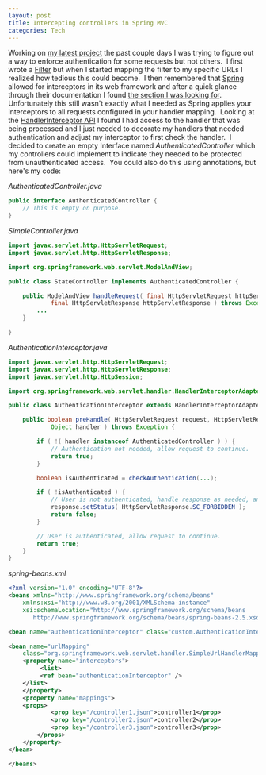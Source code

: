 ```yaml
--- 
layout: post
title: Intercepting controllers in Spring MVC
categories: Tech
---
```

Working on <a href="/2009/10/12/new-project/">my latest project</a> the past couple days I was trying to figure out a way to enforce authentication for some requests but not others.  I first wrote a <a href="http://java.sun.com/products/servlet/Filters.html">Filter</a> but when I started mapping the filter to my specific URLs I realized how tedious this could become.  I then remembered that <a href="http://www.springsource.org/about">Spring</a> allowed for interceptors in its web framework and after a quick glance through their documentation I found <a href="http://static.springsource.org/spring/docs/2.5.x/reference/mvc.html#mvc-handlermapping-interceptor">the section I was looking for</a>.  Unfortunately this still wasn't exactly what I needed as Spring applies your interceptors to all requests configured in your handler mapping.  Looking at the <a href="http://static.springsource.org/spring/docs/2.5.x/api/index.html">HandlerInterceptor API</a> I found I had access to the handler that was being processed and I just needed to decorate my handlers that needed authentication and adjust my interceptor to first check the handler.  I decided to create an empty Interface named <em>AuthenticatedController</em> which my controllers could implement to indicate they needed to be protected from unauthenticated access.  You could also do this using annotations, but here's my code:

<em>AuthenticatedController.java</em>
``` java 
public interface AuthenticatedController {
    // This is empty on purpose.
} 
```
<em>SimpleController.java</em>
``` java 
import javax.servlet.http.HttpServletRequest;
import javax.servlet.http.HttpServletResponse;

import org.springframework.web.servlet.ModelAndView;

public class StateController implements AuthenticatedController {

    public ModelAndView handleRequest( final HttpServletRequest httpServletRequest,
            final HttpServletResponse httpServletResponse ) throws Exception {
        ...
    }

} 
```
<em>AuthenticationInterceptor.java</em>
``` java 
import javax.servlet.http.HttpServletRequest;
import javax.servlet.http.HttpServletResponse;
import javax.servlet.http.HttpSession;

import org.springframework.web.servlet.handler.HandlerInterceptorAdapter;

public class AuthenticationInterceptor extends HandlerInterceptorAdapter {

    public boolean preHandle( HttpServletRequest request, HttpServletResponse response,
            Object handler ) throws Exception {

        if ( !( handler instanceof AuthenticatedController ) ) {
            // Authentication not needed, allow request to continue.
            return true;
        }

        boolean isAuthenticated = checkAuthentication(...);

        if ( !isAuthenticated ) {
            // User is not authenticated, handle response as needed, and halt processing.
            response.setStatus( HttpServletResponse.SC_FORBIDDEN );
            return false;
        }

        // User is authenticated, allow request to continue.
        return true;
    }
} 
```
<em>spring-beans.xml</em>
``` xml 
<?xml version="1.0" encoding="UTF-8"?>
<beans xmlns="http://www.springframework.org/schema/beans"
	xmlns:xsi="http://www.w3.org/2001/XMLSchema-instance"
	xsi:schemaLocation="http://www.springframework.org/schema/beans
       http://www.springframework.org/schema/beans/spring-beans-2.5.xsd">

<bean name="authenticationInterceptor" class="custom.AuthenticationInterceptor" />

<bean name="urlMapping"
    class="org.springframework.web.servlet.handler.SimpleUrlHandlerMapping">
    <property name="interceptors">
         <list>
	     <ref bean="authenticationInterceptor" />
	</list>
    </property>
    <property name="mappings">
	<props>
            <prop key="/controller1.json">controller1</prop>
            <prop key="/controller2.json">controller2</prop>
            <prop key="/controller3.json">controller3</prop>
        </props>
    </property>
</bean>

</beans> 
```
